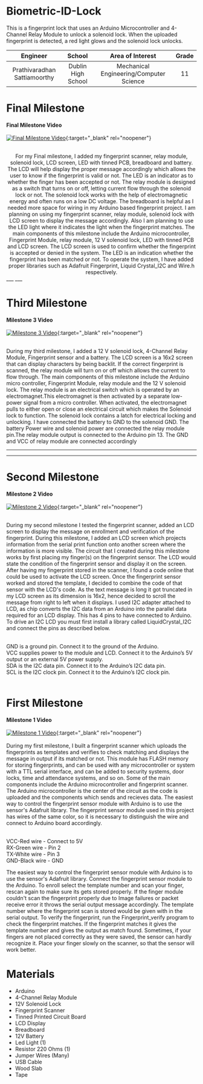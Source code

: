 # Biometric-ID-Lock
This is a fingerprint lock that uses an Arduino Microcontroller and 4-Channel Relay Module to unlock a solenoid lock. When the uploaded fingerprint is detected, a red light glows and the solenoid lock unlocks. 

| **Engineer** | **School** | **Area of Interest** | **Grade** |
|:--:|:--:|:--:|:--:|
| Prathivaradhan Sattiamoorthy | Dublin High School | Mechanical Engineering/Computer Science | 11

# Final Milestone

**Final Milestone Video**
<br>
<br>
  [![Final Milestone Video](https://res.cloudinary.com/marcomontalbano/image/upload/v1660027083/video_to_markdown/images/youtube--WXl-YrbAcEc-c05b58ac6eb4c4700831b2b3070cd403.jpg)](https://youtu.be/WXl-YrbAcEc "Final Milestone Video"){:target="_blank" rel="noopener"}
<br>
<br>
<center>
For my Final milestone, I added my fingerprint scanner, relay module, solenoid lock, LCD screen, LED with tinned PCB, breadboard and battery. The LCD will help display the proper message accordingly which allows the user to know if the fingerprint is valid or not. The LED is an indicator as to whether the finger has been accepted or not. The relay module is designed as a switch that turns on or off, letting current flow through the solenoid lock or not. The solenoid lock works with the help of electromagnetic energy and often runs on a low DC voltage. The breadboard is helpful as I needed more space for wiring in my Arduino based fingerprint project. I am planning on using my fingerprint scanner, relay module, solenoid lock with LCD screen to display the message accordingly. Also I am planning to use the LED light where it indicates the light when the fingerprint matches. The main components of this milestone include the Arduino microcontroller, Fingerprint Module, relay module, 12 V solenoid lock, LED with tinned PCB and LCD screen. The LCD screen is used to confirm whether the fingerprint is accepted or denied in the system. The LED is an indication whether the fingerprint has been matched or not. To operate the system, I have added proper libraries such as Adafruit Fingerprint, Liquid Crystal_I2C and Wire.h respectively. 
</center>
___
___

# Third Milestone

**Milestone 3 Video**
<br>
<br>
  [![Milestone 3 Video ](https://res.cloudinary.com/marcomontalbano/image/upload/v1660008883/video_to_markdown/images/youtube--AtyHSbhvGHE-c05b58ac6eb4c4700831b2b3070cd403.jpg)](https://youtu.be/AtyHSbhvGHE "Milestone 3 Video "){:target="_blank" rel="noopener"}
<br>
<br>

During my third milestone, I added a 12 V solenoid lock, 4-Channel Relay Module, Fingerprint sensor and a battery. The LCD screen is a 16x2 screen that can display characters by being backlit. If the correct fingerprint is scanned, the relay module will turn on or off which allows the current to flow through. The main components of this milestone include the Arduino micro controller, Fingerprint Module, relay module and the 12 V solenoid lock. The relay module is an electrical switch which is operated by an electromagnet.This electromagnet is then activated by a separate low-power signal from a micro controller. When activated, the electromagnet pulls to either open or close an electrical circuit which makes the  Solenoid lock to function. The solenoid lock contains a latch for electrical locking and unlocking. I have connected the battery to GND to the solenoid GND. The battery Power wire and solenoid power are connected the relay module pin.The relay module output is connected to the Arduino pin 13. The GND and VCC of relay module are connected accordingly

___
___


# Second Milestone

**Milestone 2 Video**
<br>
<br>
  [![Milestone 2 Video ](https://res.cloudinary.com/marcomontalbano/image/upload/v1660008526/video_to_markdown/images/youtube--hrYdan6Cvk0-c05b58ac6eb4c4700831b2b3070cd403.jpg)](https://youtu.be/hrYdan6Cvk0 "Milestone 2 Video "){:target="_blank" rel="noopener"}
<br>
<br>

During my second milestone I tested the fingerprint scanner, added an LCD screen to display the message on enrollment and verification of the fingerprint. During this milestone, I added an LCD screen which projects information from the serial print function onto another screen where the information is more visible. The circuit that I created during this milestone works by first placing my finger(s) on the fingerprint sensor. The LCD would state the condition of the fingerprint sensor and display it on the screen. After having my fingerprint stored in the scanner, I found a code online that could be used to activate the LCD screen. Once the fingerprint sensor worked and stored the template, I decided to combine the code of that sensor with the LCD's code. As the text message is long it got truncated in my LCD screen as its dimension is 16x2, hence decided to scroll the message from right to left when it displays. I used I2C adapter attached to LCD, as chip converts the I2C data from an Arduino into the parallel data required for an LCD display. This has 4 pins to have connected to Arduino. To drive an I2C LCD you must first install a library called LiquidCrystal_I2C and connect the pins as described below.<br> <br> 


GND is a ground pin. Connect it to the ground of the Arduino. <br>
VCC supplies power to the module and LCD. Connect it to the Arduino’s 5V output or an external 5V power supply. <br>
SDA is the I2C data pin. Connect it to the Arduino’s I2C data pin.<br>
SCL is the I2C clock pin. Connect it to the Arduino’s I2C clock pin.<br> <br>


# First Milestone

**Milestone 1 Video**
<br>
<br>
  [![Milestone 1 Video](https://res.cloudinary.com/marcomontalbano/image/upload/v1660009325/video_to_markdown/images/youtube--ssd7OVwMDoo-c05b58ac6eb4c4700831b2b3070cd403.jpg)](https://youtu.be/ssd7OVwMDoo "Milestone 1 Video"){:target="_blank" rel="noopener"}
<br>
<br>
During my first milestone, I built a fingerprint scanner which uploads the fingerprints as templates and verifies to check matching and displays the message in output if its matched or not. This module has FLASH memory for storing fingerprints, and can be used with any microcontroller or system with a TTL serial interface, and can be added to security systems, door locks, time and attendance systems, and so on. Some of the main components include the Arduino microcontroller and fingerprint scanner. The Arduino microcontroller is the center of the circuit as the code is uploaded and the components which sends and recieves data. The easiest way to control the fingerprint sensor module with Arduino is to use the sensor's Adafruit library. The fingerprint sensor module used in this project has wires of the same color, so it is necessary to distinguish the wire and connect to Arduino board accordingly. 

<br>
VCC-Red wire - Connect to 5V <br>
RX-Green wire - Pin 2 <br>
TX-White wire - Pin 3 <br>
GND-Black wire - GND <br>


The easiest way to control the fingerprint sensor module with Arduino is to use the sensor's Adafruit library. Connect the fingerprint sensor module to the Arduino. To enroll select the template number and scan your finger, rescan again to make sure its gets stored properly. If the finger module couldn't scan the fingerprint properly due to Image failures or packet receive error it throws the serial output message accordingly. The template number where the fingerprint scan is stored would be given with in the serial output. To verify the fingerprint, run the Fingerprint_verify program to check the fingerprint matches. If the fingerprint matches it gives the template number and gives the output as match found. Sometimes, if your fingers are not placed correctly as they were saved, the sensor can hardly recognize it. Place your finger slowly on the scanner, so that the sensor will work better. 



# Materials
-  Arduino
-  4-Channel Relay Module
-  12V Solenoid Lock
-  Fingerprint Scanner
-  Tinned Printed Circuit Board
-  LCD Display
-  Breadboard
-  12V Battery
-  Led Light (1)
-  Resistor 220 Ohms (1)
-  Jumper Wires (Many)
-  USB Cable
-  Wood Slab
-  Tape
<br>
